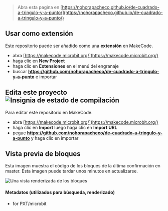 
> Abra esta pagina en [https://nohorapacheco.github.io/de-cuadrado-a-tringulo-y-a-punto/](https://nohorapacheco.github.io/de-cuadrado-a-tringulo-y-a-punto/)

## Usar como extensión

Este repositorio puede ser añadido como una **extensión** en MakeCode.

* abra [https://makecode.microbit.org/](https://makecode.microbit.org/)
* haga clic en **New Project**
* haga clic en **Extensiones** en el menú del engranaje
* buscar **https://github.com/nohorapacheco/de-cuadrado-a-tringulo-y-a-punto** e importar

## Edita este proyecto ![Insignia de estado de compilación](https://github.com/nohorapacheco/de-cuadrado-a-tringulo-y-a-punto/workflows/MakeCode/badge.svg)

Para editar este repositorio en MakeCode.

* abra [https://makecode.microbit.org/](https://makecode.microbit.org/)
* haga clic en **Import** luego haga clic en **Import URL**
* pegue **https://github.com/nohorapacheco/de-cuadrado-a-tringulo-y-a-punto** y haga clic en importar

## Vista previa de bloques

Esta imagen muestra el código de los bloques de la última confirmación en master.
Esta imagen puede tardar unos minutos en actualizarse.

![Una vista renderizada de los bloques](https://github.com/nohorapacheco/de-cuadrado-a-tringulo-y-a-punto/raw/master/.github/makecode/blocks.png)

#### Metadatos (utilizados para búsqueda, renderizado)

* for PXT/microbit
<script src="https://makecode.com/gh-pages-embed.js"></script><script>makeCodeRender("{{ site.makecode.home_url }}", "{{ site.github.owner_name }}/{{ site.github.repository_name }}");</script>
